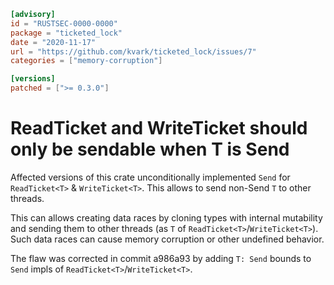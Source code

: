 ```toml
[advisory]
id = "RUSTSEC-0000-0000"
package = "ticketed_lock"
date = "2020-11-17"
url = "https://github.com/kvark/ticketed_lock/issues/7"
categories = ["memory-corruption"]

[versions]
patched = [">= 0.3.0"]
```

# ReadTicket and WriteTicket should only be sendable when T is Send

Affected versions of this crate unconditionally implemented `Send` for `ReadTicket<T>` & `WriteTicket<T>`.
This allows to send non-Send `T` to other threads.

This can allows creating data races by cloning types with internal mutability and sending them to other threads (as `T` of `ReadTicket<T>`/`WriteTicket<T>`). Such data races can cause memory corruption or other undefined behavior.

The flaw was corrected in commit a986a93 by adding `T: Send` bounds to `Send` impls of `ReadTicket<T>`/`WriteTicket<T>`.
